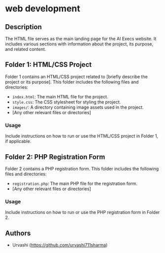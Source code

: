 # web development 

## Description
The HTML file serves as the main landing page for the AI Execs website. It includes various sections with information about the project, its purpose, and related content.

## Folder 1: HTML/CSS Project
Folder 1 contains an HTML/CSS project related to [briefly describe the project or its purpose]. This folder includes the following files and directories:

- `index.html`: The main HTML file for the project.
- `style.css`: The CSS stylesheet for styling the project.
- `images/`: A directory containing image assets used in the project.
- [Any other relevant files or directories]

### Usage
Include instructions on how to run or use the HTML/CSS project in Folder 1, if applicable.

## Folder 2: PHP Registration Form
Folder 2 contains a PHP registration form. This folder includes the following files and directories:

- `registration.php`: The main PHP file for the registration form.
- [Any other relevant files or directories]

### Usage
Include instructions on how to run or use the PHP registration form in Folder 2.

## Authors

- Urvashi (https://github.com/urvashi711sharma)
